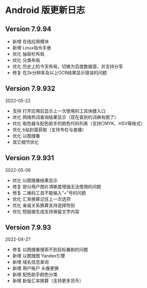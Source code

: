 # Android 版更新日志

## Version 7.9.94

* 新增 在线应用模块
* 新增 Linux指令手册
* 优化 抽屉栏布局
* 优化 分类布局
* 优化 历史上的今天布局，切换为百度数据源，并支持分享
* 修复 在2k分辨率及以上OCR结果显示错误的问题

## Version 7.9.932

2022-05-22

* 支持 打开应用后显示上一次使用的工具快捷入口
* 优化 网络热词查询结果显示（现在查到的词典有图了）
* 优化 取色器与配色助手的颜色代码列表（支持CMYK、HSV等格式）
* 优化 b站封面获取（支持专栏与直播）
* 优化 以图搜番
* 其它细节优化

## Version 7.9.931

2022-05-06

* 优化 以图搜番结果显示
* 修复 部分用户图片清晰度增强无法使用的问题
* 修复 二维码工具不能输入“+”号的问题
* 优化 汇率换算记住上一次选项
* 优化 亲戚关系换算支持选择性别
* 优化 短链接生成支持保留文字内容

## Version 7.9.93

2022-04-27

* 修复 以图搜番搜索不到目标番剧的问题
* 新增 以图搜图 Yandex引擎
* 新增 域名信息查询
* 新增 用户账户 头像更换
* 新增 配色助手颜色分类
* 新增 新版汇率换算（支持更多货币）